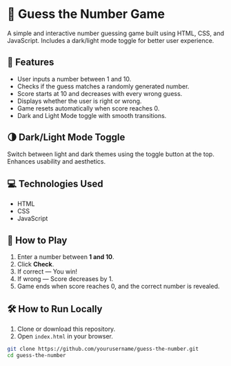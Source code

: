 # 🎯 Guess the Number Game

A simple and interactive number guessing game built using HTML, CSS, and JavaScript. Includes a dark/light mode toggle for better user experience.

## 🚀 Features

- User inputs a number between 1 and 10.
- Checks if the guess matches a randomly generated number.
- Score starts at 10 and decreases with every wrong guess.
- Displays whether the user is right or wrong.
- Game resets automatically when score reaches 0.
- Dark and Light Mode toggle with smooth transitions.

## 🌗 Dark/Light Mode Toggle

Switch between light and dark themes using the toggle button at the top. Enhances usability and aesthetics.

## 💻 Technologies Used

- HTML
- CSS
- JavaScript


## 🧠 How to Play

1. Enter a number between **1 and 10**.
2. Click **Check**.
3. If correct — You win!
4. If wrong — Score decreases by 1.
5. Game ends when score reaches 0, and the correct number is revealed.

## 🛠️ How to Run Locally

1. Clone or download this repository.
2. Open `index.html` in your browser.

```bash
git clone https://github.com/yourusername/guess-the-number.git
cd guess-the-number


